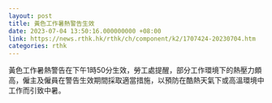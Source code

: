 ```yaml
---
layout: post
title: 黃色工作暑熱警告生效
date: 2023-07-04 13:50:16.000000000 +08:00
link: https://news.rthk.hk/rthk/ch/component/k2/1707424-20230704.htm
categories: rthk
---
```


黃色工作暑熱警告在下午1時50分生效，勞工處提醒，部分工作環境下的熱壓力頗高，僱主及僱員在警告生效期間採取適當措施，以預防在酷熱天氣下或高溫環境中工作而引致中暑。
